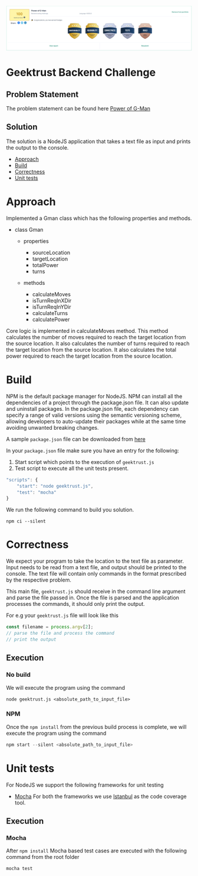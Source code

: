 ![score](https://github.com/AlphaCodder/power-of-gman/blob/main/public/power-of-g-man.PNG)

# Geektrust Backend Challenge

## Problem Statement

The problem statement can be found here [Power of G-Man](https://www.geektrust.com/coding/detailed/power-of-g-man)

## Solution

The solution is a NodeJS application that takes a text file as input and prints the output to the console.

* [Approach](#approach)
* [Build](#build)
* [Correctness](#correctness)
* [Unit tests](#unit-tests)


# Approach

Implemented a Gman class which has the following properties and methods.
* class Gman
    * properties
        - sourceLocation
        - targetLocation
        - totalPower
        - turns


    * methods
        - calculateMoves
        - isTurnReqInXDir
        - isTurnReqInYDir
        - calculateTurns
        - calculatePower

Core logic is implemented in calculateMoves method. This method calculates the number of moves required to reach the target location from the source location. It also calculates the number of turns required to reach the target location from the source location. It also calculates the total power required to reach the target location from the source location.

# Build

NPM is the default package manager for NodeJS. NPM can install all the dependencies of a project through the package.json file. It can also update and uninstall packages. In the package.json file, each dependency can specify a range of valid versions using the semantic versioning scheme, allowing developers to auto-update their packages while at the same time avoiding unwanted breaking changes.

A sample `package.json` file can be downloaded from [here](https://raw.githubusercontent.com/geektrust/coding-problem-artefacts/master/NodeJS/package.json)

In your `package.json` file make sure you have an entry for the following:

1. Start script which points to the execution of `geektrust.js`
2. Test script to execute all the unit tests present.

```javascript
"scripts": {
    "start": "node geektrust.js",
    "test": "mocha"
}
```

We run the following command to build you solution.

```
npm ci --silent
```

# Correctness

We expect your program to take the location to the text file as parameter. Input needs to be read from a text file, and output should be printed to the console. The text file will contain only commands in the format prescribed by the respective problem.

This main file, `geektrust.js` should receive in the command line argument and parse the file passed in. Once the file is parsed and the application processes the commands, it should only print the output.

For e.g your `geektrust.js` file will look like this

```javascript
const filename = process.argv[2];
// parse the file and process the command
// print the output
```

## Execution

### No build

We will execute the program using the command 

```
node geektrust.js <absolute_path_to_input_file>
```

### NPM 

Once the `npm install` from the previous build process is complete, we will execute the program using the command

```javascript
npm start --silent <absolute_path_to_input_file>
```

# Unit tests

For NodeJS we support the following frameworks for unit testing

* [Mocha](https://mochajs.org/)
For both the frameworks we use [Istanbul](https://istanbul.js.org/) as the code coverage tool.

## Execution

### Mocha

After `npm install` Mocha based test cases are executed with the following command from the root folder

```javascript
mocha test
```
